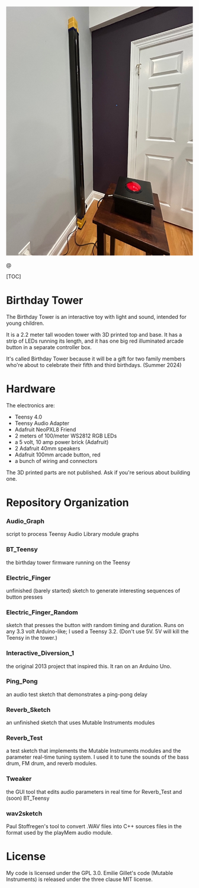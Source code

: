 ![The Birthday Tower and its button box](Tower.jpeg)

@<p>[TOC]</p>

# Birthday Tower

The Birthday Tower is an interactive toy with light and sound,
intended for young children.

It is a 2.2 meter tall wooden tower with 3D printed top and base.
It has a strip of LEDs running its length, and it has one big red
illuminated arcade button in a separate controller box.

It's called Birthday Tower because it will be a gift for two 
family members who're about to celebrate their
fifth and third birthdays. (Summer 2024)

# Hardware

The electronics are:

 * Teensy 4.0
 * Teensy Audio Adapter
 * Adafruit NeoPXL8 Friend
 * 2 meters of 100/meter WS2812 RGB LEDs
 * a 5 volt, 10 amp power brick (Adafruit)
 * 2 Adafruit 40mm speakers
 * Adafruit 100mm arcade button, red
 * a bunch of wiring and connectors

The 3D printed parts are not published.  Ask if you're serious about building one.

# Repository Organization

### Audio\_Graph

  script to process Teensy Audio Library module graphs

### BT\_Teensy

  the birthday tower firmware running on the Teensy

### Electric\_Finger

  unfinished (barely started) sketch to generate
  interesting sequences of button presses

### Electric\_Finger\_Random

  sketch that presses the button with random timing and duration.
  Runs on any 3.3 volt Arduino-like; I used a Teensy 3.2.  (Don't use
  5V.  5V will kill the Teensy in the tower.)
   
### Interactive\_Diversion\_1

  the original 2013 project that inspired this.
  It ran on an Arduino Uno.

### Ping\_Pong

  an audio test sketch that demonstrates a ping-pong
  delay

### Reverb\_Sketch

  an unfinished sketch that uses Mutable Instruments modules

### Reverb\_Test

  a test sketch that implements the Mutable Instruments
  modules and the parameter real-time tuning system.  I used
  it to tune the sounds of the bass drum, FM drum, and reverb
  modules.

### Tweaker

  the GUI tool that edits audio parameters in real time
  for Reverb\_Test and (soon) BT\_Teensy

### wav2sketch

  Paul Stoffregen's tool to convert .WAV files into C++ sources files
  in the format used by the playMem audio module.

# License

My code is licensed under the GPL 3.0.  Emilie Gillet's code (Mutable
Instruments) is released under the three clause MIT license.
